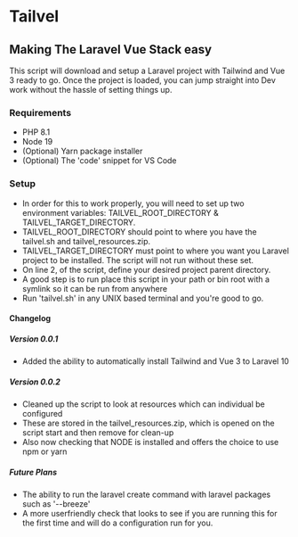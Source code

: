 # Tailvel
## Making The Laravel Vue Stack easy

This script will download and setup a Laravel project with Tailwind and Vue 3 ready to go.  Once the project is loaded, you can jump straight into Dev work without the hassle of setting things up.

### Requirements
- PHP 8.1
- Node 19
- (Optional) Yarn package installer
- (Optional) The 'code' snippet for VS Code

### Setup
- In order for this to work properly, you will need to set up two environment variables: TAILVEL_ROOT_DIRECTORY & TAILVEL_TARGET_DIRECTORY.
- TAILVEL_ROOT_DIRECTORY should point to where you have the tailvel.sh and tailvel_resources.zip.
- TAILVEL_TARGET_DIRECTORY must point to where you want you Laravel project to be installed.  The script will not run without these set.
- On line 2, of the script, define your desired project parent directory.
- A good step is to run place this script in your path or bin root with a symlink so it can be run from anywhere
- Run 'tailvel.sh' in any UNIX based terminal and you're good to go.

#### Changelog
##### Version 0.0.1
- Added the ability to automatically install Tailwind and Vue 3 to Laravel 10
##### Version 0.0.2
- Cleaned up the script to look at resources which can individual be configured
- These are stored in the tailvel_resources.zip, which is opened on the script start and then remove for clean-up
- Also now checking that NODE is installed and offers the choice to use npm or yarn
  
##### Future Plans
- The ability to run the laravel create command with laravel packages such as '--breeze'
- A more userfriendly check that looks to see if you are running this for the first time and will do a configuration run for you. 

